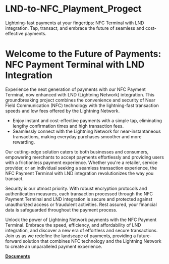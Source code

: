 # LND-to-NFC_Playment_Progect
Lightning-fast payments at your fingertips: NFC Terminal with LND integration. Tap, transact, and embrace the future of seamless and cost-effective payments.

# Welcome to the Future of Payments: NFC Payment Terminal with LND Integration

Experience the next generation of payments with our NFC Payment Terminal, now enhanced with LND (Lightning Network) integration. This groundbreaking project combines the convenience and security of Near Field Communication (NFC) technology with the lightning-fast transaction speeds and low fees offered by the Lightning Network.

- Enjoy instant and cost-effective payments with a simple tap, eliminating lengthy confirmation times and high transaction fees.
- Seamlessly connect with the Lightning Network for near-instantaneous transactions, making everyday purchases smoother and more rewarding.

Our cutting-edge solution caters to both businesses and consumers, empowering merchants to accept payments effortlessly and providing users with a frictionless payment experience. Whether you're a retailer, service provider, or an individual seeking a seamless transaction experience, the NFC Payment Terminal with LND integration revolutionizes the way you transact.

Security is our utmost priority. With robust encryption protocols and authentication measures, each transaction processed through the NFC Payment Terminal and LND integration is secure and protected against unauthorized access or fraudulent activities. Rest assured, your financial data is safeguarded throughout the payment process.

Unlock the power of Lightning Network payments with the NFC Payment Terminal. Embrace the speed, efficiency, and affordability of LND integration, and discover a new era of effortless and secure transactions. Join us as we redefine the landscape of payments, providing a future-forward solution that combines NFC technology and the Lightning Network to create an unparalleled payment experience.

**[Documents](/Doc-Starter.md)**
